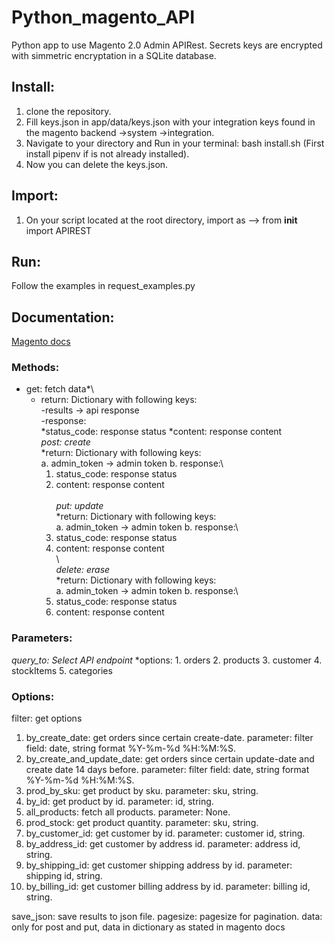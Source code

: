 # Python_magento_API
Python app to use Magento 2.0 Admin APIRest.
Secrets keys are encrypted with simmetric encryptation in a SQLite database.

## Install:
1. clone the repository.
2. Fill keys.json in app/data/keys.json with your integration keys found in the magento backend ->system ->integration.
3. Navigate to your directory and Run in your terminal: bash install.sh (First install pipenv if is not already installed).
4. Now you can delete the keys.json.

## Import:
1. On your script located at the root directory, import as --> from __init__ import APIREST

## Run:
Follow the examples in request_examples.py

## Documentation:
[Magento docs](https://magento.redoc.ly/2.4.2-admin/) 
### Methods:
- get: fetch data*\
    - return: Dictionary with following keys:\
      -results -> api response\
      -response:\
        *status_code: response status
        *content: response content
   \
*post: create*\
    *return: Dictionary with following keys:\
      a. admin_token -> admin token
      b. response:\
        1. status_code: response status
        2. content: response content    
   \
*put: update*\
    *return: Dictionary with following keys:\
      a. admin_token -> admin token
      b. response:\
        1. status_code: response status
        2. content: response content    
   \  
*delete: erase*\
    *return: Dictionary with following keys:\
      a. admin_token -> admin token
      b. response:\
        1. status_code: response status
        2. content: response content    


### Parameters:
*query_to: Select API endpoint*
  *options:
    1. orders
    2. products
    3. customer
    4. stockItems
    5. categories

### Options:
filter: get options
  1. by_create_date: get orders since certain create-date.
    parameter: filter field: date, string format %Y-%m-%d %H:%M:%S.
  2. by_create_and_update_date: get orders since certain update-date and create date 14 days before.
    parameter: filter field: date, string format %Y-%m-%d %H:%M:%S.
  3. prod_by_sku: get product by sku.
    parameter: sku, string.
  4. by_id: get product by id.
    parameter: id, string.
  5. all_products: fetch all products.
    parameter: None.
  6. prod_stock: get product quantity.
    parameter: sku, string.
  7. by_customer_id: get customer by id.
    parameter: customer id, string.
  8. by_address_id: get customer by address id.
    parameter: address id, string.
  9. by_shipping_id: get customer shipping address by id.
    parameter: shipping id, string.
  10. by_billing_id: get customer billing address by id.
    parameter: billing id, string.

save_json: save results to json file.
pagesize: pagesize for pagination.
data: only for post and put, data in dictionary as stated in magento docs
